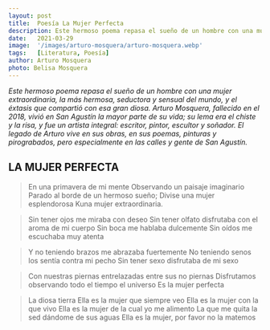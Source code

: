 ```yaml
---
layout: post
title:  Poesía La Mujer Perfecta
description: Este hermoso poema repasa el sueño de un hombre con una mujer extraordinaria, la más hermosa, seductora y sensual del mundo, y el éxtasis que compartió con esa gran diosa
date:   2021-03-29
image:  '/images/arturo-mosquera/arturo-mosquera.webp'
tags:   [Literatura, Poesía]
author: Arturo Mosquera
photo: Belisa Mosquera
---
```

*Este hermoso poema repasa el sueño de un hombre con una mujer extraordinaria, la más hermosa, seductora y sensual del mundo, y el éxtasis que compartió con esa gran diosa. Arturo Mosquera, fallecido en el 2018, vivió en San Agustín la mayor parte de su vida; su lema era el chiste y la risa, y fue un artista integral: escritor, pintor, escultor y soñador. El legado de Arturo vive en sus obras, en sus poemas, pinturas y pirograbados, pero especialmente en las calles y gente de San Agustín.*

## LA MUJER PERFECTA

>En una primavera de mi mente 
Observando un paisaje imaginario 
Parado al borde de un hermoso sueño; 
Divise una mujer esplendorosa 
Kuna mujer extraordinaria.

>Sin tener ojos me miraba con deseo 
Sin tener olfato disfrutaba con el aroma de mi cuerpo 
Sin boca me hablaba dulcemente 
Sin oídos me escuchaba muy atenta

>Y no teniendo brazos me abrazaba fuertemente 
No teniendo senos los sentía contra mi pecho 
Sin tener sexo disfrutaba de mi sexo

>Con nuestras piernas entrelazadas entre sus no piernas 
Disfrutamos observando todo el tiempo el universo 
Es la mujer perfecta

>La diosa tierra 
Ella es la mujer que siempre veo 
Ella es la mujer con la que vivo 
Ella es la mujer de la cual yo me alimento 
La que me quita la sed dándome de sus aguas 
Ella es la mujer, por favor no la matemos

